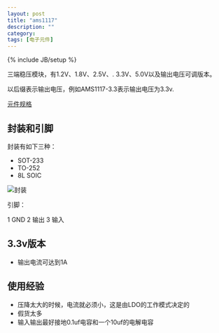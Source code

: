 ```yaml
---
layout: post
title: "ams1117"
description: ""
category: 
tags: [电子元件]
---
```

{% include JB/setup %}

三端稳压模块，有1.2V、1.8V、2.5V、. 3.3V、5.0V以及输出电压可调版本。

以后缀表示输出电压，例如AMS1117-3.3表示输出电压为3.3v.

[元件规格](http://www.advanced-monolithic.com/pdf/ds1117.pdf)

## 封装和引脚

封装有如下三种：

* SOT-233
* TO-252
* 8L SOIC

![封装](http://ww2.sinaimg.cn/large/a74ecc4cjw1e0t1clrjm8j.jpg)

引脚：

1 GND
2 输出
3 输入

## 3.3v版本

* 输出电流可达到1A

## 使用经验

* 压降太大的时候，电流就必须小，这是由LDO的工作模式决定的
* 假货太多
* 输入输出最好接地0.1uf电容和一个10uf的电解电容
